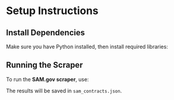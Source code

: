 # Setup Instructions

## Install Dependencies
Make sure you have Python installed, then install required libraries:

## Running the Scraper
To run the **SAM.gov scraper**, use:


The results will be saved in `sam_contracts.json`.

